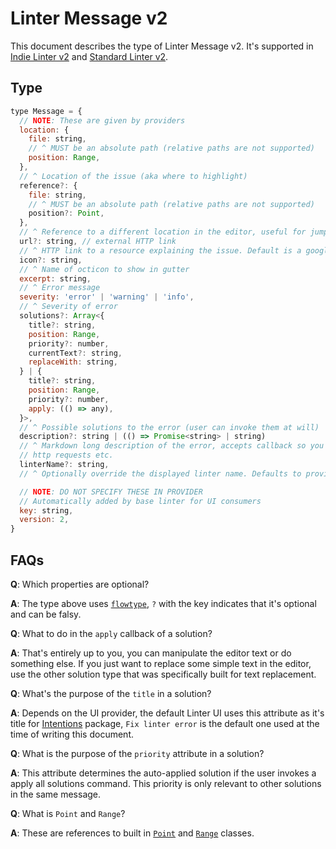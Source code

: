 # Linter Message v2

This document describes the type of Linter Message v2. It's supported in
[Indie Linter v2][] and [Standard Linter v2][].

## Type

```js
type Message = {
  // NOTE: These are given by providers
  location: {
    file: string,
    // ^ MUST be an absolute path (relative paths are not supported)
    position: Range,
  },
  // ^ Location of the issue (aka where to highlight)
  reference?: {
    file: string,
    // ^ MUST be an absolute path (relative paths are not supported)
    position?: Point,
  },
  // ^ Reference to a different location in the editor, useful for jumping to classes etc.
  url?: string, // external HTTP link
  // ^ HTTP link to a resource explaining the issue. Default is a google search
  icon?: string,
  // ^ Name of octicon to show in gutter
  excerpt: string,
  // ^ Error message
  severity: 'error' | 'warning' | 'info',
  // ^ Severity of error
  solutions?: Array<{
    title?: string,
    position: Range,
    priority?: number,
    currentText?: string,
    replaceWith: string,
  } | {
    title?: string,
    position: Range,
    priority?: number,
    apply: (() => any),
  }>,
  // ^ Possible solutions to the error (user can invoke them at will)
  description?: string | (() => Promise<string> | string)
  // ^ Markdown long description of the error, accepts callback so you can do
  // http requests etc.
  linterName?: string,
  // ^ Optionally override the displayed linter name. Defaults to provider name.

  // NOTE: DO NOT SPECIFY THESE IN PROVIDER
  // Automatically added by base linter for UI consumers
  key: string,
  version: 2,
}
```

## FAQs

**Q**: Which properties are optional?

**A**: The type above uses [`flowtype`][], `?` with the key
indicates that it's optional and can be falsy.

**Q**: What to do in the `apply` callback of a solution?

**A**: That's entirely up to you, you can manipulate the editor text or do
something else. If you just want to replace some simple text in the editor, use
the other solution type that was specifically built for text replacement.

**Q**: What's the purpose of the `title` in a solution?

**A**: Depends on the UI provider, the default Linter UI uses this attribute as
it's title for [Intentions][] package,
`Fix linter error` is the default one used at the time of writing this document.

**Q**: What is the purpose of the `priority` attribute in a solution?

**A**: This attribute determines the auto-applied solution if the user invokes a
apply all solutions command. This priority is only relevant to other solutions in
the same message.

**Q**: What is `Point` and `Range`?

**A**: These are references to built in [`Point`][] and [`Range`][] classes.

[indie linter v2]: indie-linter-v2.md
[standard linter v2]: standard-linter-v2.md
[`flowtype`]: https://flowtype.org/
[intentions]: https://atom.io/packages/intentions
[`point`]: https://atom.io/docs/api/latest/Point
[`range`]: https://atom.io/docs/api/latest/Range

